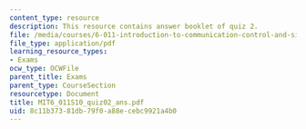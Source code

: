 ```yaml
---
content_type: resource
description: This resource contains answer booklet of quiz 2.
file: /media/courses/6-011-introduction-to-communication-control-and-signal-processing-spring-2010/8c11b37381db79f0a88ecebc9921a4b0_MIT6_011S10_quiz02_ans.pdf
file_type: application/pdf
learning_resource_types:
- Exams
ocw_type: OCWFile
parent_title: Exams
parent_type: CourseSection
resourcetype: Document
title: MIT6_011S10_quiz02_ans.pdf
uid: 8c11b373-81db-79f0-a88e-cebc9921a4b0
---
```

